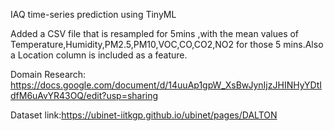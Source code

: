 IAQ time-series prediction using TinyML

Added a CSV file that is resampled for 5mins ,with the mean values of Temperature,Humidity,PM2.5,PM10,VOC,CO,CO2,NO2 for those 5 mins.Also a Location column is included as a feature.

Domain Research: https://docs.google.com/document/d/14uuAp1gpW_XsBwJynIjzJHINHyYDtIdfM6uAvYR43OQ/edit?usp=sharing

Dataset link:https://ubinet-iitkgp.github.io/ubinet/pages/DALTON
